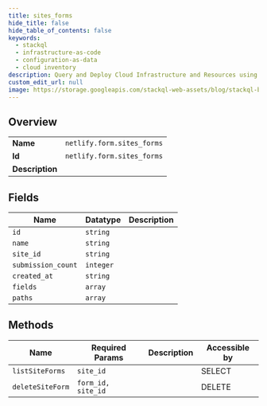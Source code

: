 ```yaml
---
title: sites_forms
hide_title: false
hide_table_of_contents: false
keywords:
  - stackql
  - infrastructure-as-code
  - configuration-as-data
  - cloud inventory
description: Query and Deploy Cloud Infrastructure and Resources using SQL
custom_edit_url: null
image: https://storage.googleapis.com/stackql-web-assets/blog/stackql-blog-post-featured-image.png
---
```

  
    

## Overview
<table><tbody>
<tr><td><b>Name</b></td><td><code>netlify.form.sites_forms</code></td></tr>
<tr><td><b>Id</b></td><td><code>netlify.form.sites_forms</code></td></tr>
<tr><td><b>Description</b></td><td></td></tr>
</tbody></table>

## Fields
| Name | Datatype | Description |
| ---- | -------- | ----------- |
| `id` | `string` |  |
| `name` | `string` |  |
| `site_id` | `string` |  |
| `submission_count` | `integer` |  |
| `created_at` | `string` |  |
| `fields` | `array` |  |
| `paths` | `array` |  |
## Methods
| Name | Required Params | Description | Accessible by |
| ---- | --------------- | ----------- | ------------- |
| `listSiteForms` | `site_id` |  | SELECT |
| `deleteSiteForm` | `form_id, site_id` |  | DELETE |
